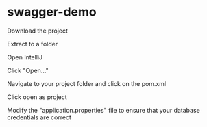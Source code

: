 # swagger-demo

Download the project

Extract to a folder

Open IntelliJ

Click "Open..."

Navigate to your project folder and click on the pom.xml

Click open as project

Modify the "application.properties" file to ensure that your database credentials are correct